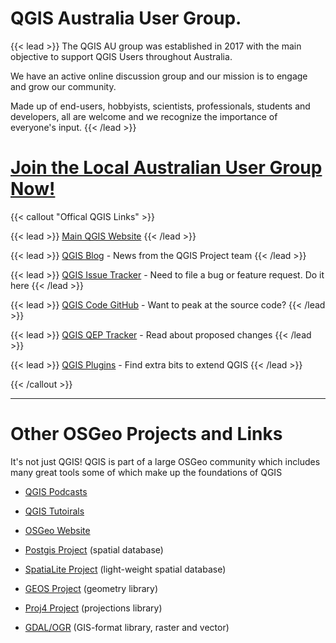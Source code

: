 # QGIS Australia User Group.


{{< lead >}}
The QGIS AU group was established in 2017 with the main objective to support QGIS Users throughout Australia. 

We have an active online discussion group and our mission is to engage and grow our community. 

Made up of end-users, hobbyists, scientists, professionals, students and developers, all are welcome and we recognize the importance of everyone's input.
{{< /lead >}}

# **[Join the Local Australian User Group Now!](https://groups.google.com/g/australian-qgis-user-group?pli=1)**


{{< callout "Offical QGIS Links" >}}


{{< lead >}}
[Main QGIS Website](http://www.qgis.org/)
{{< /lead >}}

{{< lead >}}
 [QGIS Blog](http://blog.qgis.org/) - News from the QGIS Project team
{{< /lead >}}

{{< lead >}}
 [QGIS Issue Tracker](http://hub.qgis.org/) -
Need to file a bug or feature request. Do it here
{{< /lead >}}

{{< lead >}}
 [QGIS Code GitHub](https://github.com/qgis/) - Want to peak at the source code?
{{< /lead >}}

{{< lead >}}
 [QGIS QEP Tracker](https://github.com/qgis/QGIS-Enhancement-Proposals/issues) - Read about proposed changes
{{< /lead >}}

{{< lead >}}
 [QGIS Plugins](https://plugins.qgis.org/plugins/) - Find extra bits to extend QGIS
{{< /lead >}}

{{< /callout >}}

<hr/>

# Other OSGeo Projects and Links

It's not just QGIS! QGIS is part of a large OSGeo community which includes many great tools some of which make up the foundations of QGIS

- [QGIS Podcasts](http://qgispodcast.libsyn.com/)
- [QGIS Tutoirals](https://www.qgistutorials.com/en/)
- [OSGeo Website](http://www.osgeo.org/)
- [Postgis Project](http://www.postgis.org/) (spatial database)
- [SpatiaLite Project](http://www.gaia-gis.it/gaia-sins/index.html) (light-weight spatial database)

- [GEOS Project](http://trac.osgeo.org/geos/) (geometry library)
- [Proj4 Project](http://trac.osgeo.org/proj/) (projections library)
- [GDAL/OGR](http://www.gdal.org/) (GIS-format library, raster and vector)
